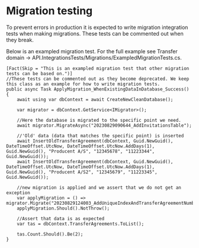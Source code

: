 # Migration testing

To prevent errors in production it is expected to write migration integration tests when making migrations. These tests can be commented out when they break.

Below is an exampled migration test. For the full example see Transfer domain -> API.IntegrationsTests/Migrations/ExampledMigrationTests.cs.

```
[Fact(Skip = "This is an exampled migration test that other migration tests can be based on.")]
//These tests can be commented out as they become deprecated. We keep this class as an example for how to write migration tests.
public async Task ApplyMigration_WhenExistingDataInDatabase_Success()
{
    await using var dbContext = await CreateNewCleanDatabase();

    var migrator = dbContext.GetService<IMigrator>();

    //Here the database is migrated to the specific point we need.
    await migrator.MigrateAsync("20230829090644_AddInvitationsTable");

    //'Old' data (data that matches the specific point) is inserted
    await InsertOldTransferAgreement(dbContext, Guid.NewGuid(), DateTimeOffset.UtcNow, DateTimeOffset.UtcNow.AddDays(1), Guid.NewGuid(), "Producent A/S", "12345678", "11223344", Guid.NewGuid());
    await InsertOldTransferAgreement(dbContext, Guid.NewGuid(), DateTimeOffset.UtcNow, DateTimeOffset.UtcNow.AddDays(1), Guid.NewGuid(), "Producent A/S2", "12345679", "11223345", Guid.NewGuid());

    //new migration is applied and we assert that we do not get an exception
    var applyMigration = () => migrator.Migrate("20230829124003_AddUniqueIndexAndTransferAgreementNumber");
    applyMigration.Should().NotThrow();

    //Assert that data is as expected
    var tas = dbContext.TransferAgreements.ToList();

    tas.Count.Should().Be(2);
}

```
